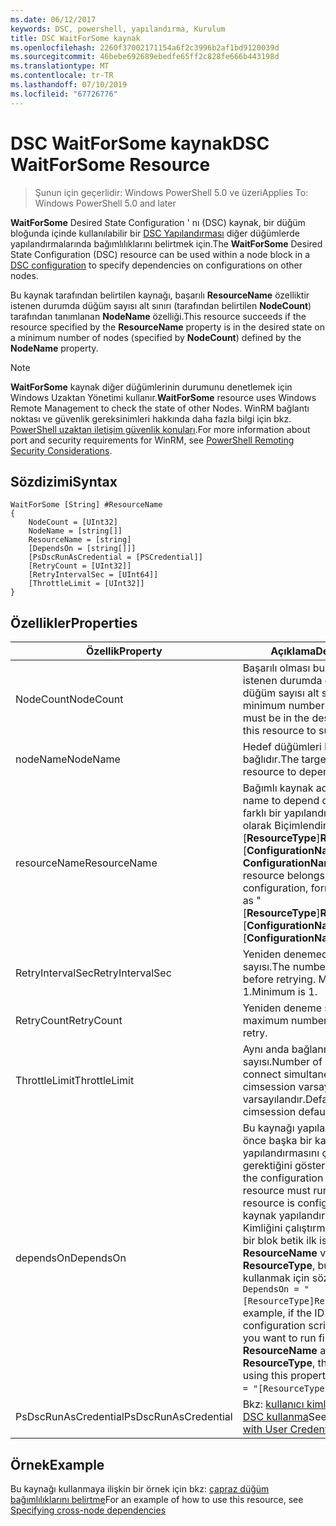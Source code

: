 ```yaml
---
ms.date: 06/12/2017
keywords: DSC, powershell, yapılandırma, Kurulum
title: DSC WaitForSome kaynak
ms.openlocfilehash: 2260f37002171154a6f2c3996b2af1bd9120039d
ms.sourcegitcommit: 46bebe692689ebedfe65ff2c828fe666b443198d
ms.translationtype: MT
ms.contentlocale: tr-TR
ms.lasthandoff: 07/10/2019
ms.locfileid: "67726776"
---
```

# <a name="dsc-waitforsome-resource"></a><span data-ttu-id="ab27a-103">DSC WaitForSome kaynak</span><span class="sxs-lookup"><span data-stu-id="ab27a-103">DSC WaitForSome Resource</span></span>

> <span data-ttu-id="ab27a-104">Şunun için geçerlidir: Windows PowerShell 5.0 ve üzeri</span><span class="sxs-lookup"><span data-stu-id="ab27a-104">Applies To: Windows PowerShell 5.0 and later</span></span>

<span data-ttu-id="ab27a-105">**WaitForSome** Desired State Configuration ' nı (DSC) kaynak, bir düğüm bloğunda içinde kullanılabilir bir [DSC Yapılandırması](../../../configurations/configurations.md) diğer düğümlerde yapılandırmalarında bağımlılıklarını belirtmek için.</span><span class="sxs-lookup"><span data-stu-id="ab27a-105">The **WaitForSome** Desired State Configuration (DSC) resource can be used within a node block in a [DSC configuration](../../../configurations/configurations.md) to specify dependencies on configurations on other nodes.</span></span>

<span data-ttu-id="ab27a-106">Bu kaynak tarafından belirtilen kaynağı, başarılı **ResourceName** özelliktir istenen durumda düğüm sayısı alt sınırı (tarafından belirtilen **NodeCount**) tarafından tanımlanan **NodeName**  özelliği.</span><span class="sxs-lookup"><span data-stu-id="ab27a-106">This resource succeeds if the resource specified by the **ResourceName** property is in the desired state on a minimum number of nodes (specified by **NodeCount**) defined by the **NodeName** property.</span></span>

> [!NOTE]
> <span data-ttu-id="ab27a-107">**WaitForSome** kaynak diğer düğümlerinin durumunu denetlemek için Windows Uzaktan Yönetimi kullanır.</span><span class="sxs-lookup"><span data-stu-id="ab27a-107">**WaitForSome** resource uses Windows Remote Management to check the state of other Nodes.</span></span>
> <span data-ttu-id="ab27a-108">WinRM bağlantı noktası ve güvenlik gereksinimleri hakkında daha fazla bilgi için bkz. [PowerShell uzaktan iletişim güvenlik konuları](/powershell/scripting/learn/remoting/winrmsecurity?view=powershell-6).</span><span class="sxs-lookup"><span data-stu-id="ab27a-108">For more information about port and security requirements for WinRM, see [PowerShell Remoting Security Considerations](/powershell/scripting/learn/remoting/winrmsecurity?view=powershell-6).</span></span>

## <a name="syntax"></a><span data-ttu-id="ab27a-109">Sözdizimi</span><span class="sxs-lookup"><span data-stu-id="ab27a-109">Syntax</span></span>

```
WaitForSome [String] #ResourceName
{
    NodeCount = [UInt32]
    NodeName = [string[]]
    ResourceName = [string]
    [DependsOn = [string[]]]
    [PsDscRunAsCredential = [PSCredential]]
    [RetryCount = [UInt32]]
    [RetryIntervalSec = [UInt64]]
    [ThrottleLimit = [UInt32]]
}
```

## <a name="properties"></a><span data-ttu-id="ab27a-110">Özellikler</span><span class="sxs-lookup"><span data-stu-id="ab27a-110">Properties</span></span>

|  <span data-ttu-id="ab27a-111">Özellik</span><span class="sxs-lookup"><span data-stu-id="ab27a-111">Property</span></span>  |  <span data-ttu-id="ab27a-112">Açıklama</span><span class="sxs-lookup"><span data-stu-id="ab27a-112">Description</span></span>   |
|---|---|
| <span data-ttu-id="ab27a-113">NodeCount</span><span class="sxs-lookup"><span data-stu-id="ab27a-113">NodeCount</span></span>| <span data-ttu-id="ab27a-114">Başarılı olması bu kaynak için istenen durumda olması gereken düğüm sayısı alt sınırı.</span><span class="sxs-lookup"><span data-stu-id="ab27a-114">The minimum number of nodes that must be in the desired state for this resource to succeed.</span></span>|
| <span data-ttu-id="ab27a-115">nodeName</span><span class="sxs-lookup"><span data-stu-id="ab27a-115">NodeName</span></span>| <span data-ttu-id="ab27a-116">Hedef düğümleri kaynak bağlıdır.</span><span class="sxs-lookup"><span data-stu-id="ab27a-116">The target nodes of the resource to depend on.</span></span>|
| <span data-ttu-id="ab27a-117">resourceName</span><span class="sxs-lookup"><span data-stu-id="ab27a-117">ResourceName</span></span>| <span data-ttu-id="ab27a-118">Bağımlı kaynak adı.</span><span class="sxs-lookup"><span data-stu-id="ab27a-118">The resource name to depend on.</span></span> <span data-ttu-id="ab27a-119">Bu kaynak farklı bir yapılandırmaya aitse, adı olarak Biçimlendir "[__ResourceType__]__ResourceName__:: [__ConfigurationName__]:: [ __ConfigurationName__] "</span><span class="sxs-lookup"><span data-stu-id="ab27a-119">If this resource belongs to a different configuration, format the name as "[__ResourceType__]__ResourceName__::[__ConfigurationName__]::[__ConfigurationName__]"</span></span>|
| <span data-ttu-id="ab27a-120">RetryIntervalSec</span><span class="sxs-lookup"><span data-stu-id="ab27a-120">RetryIntervalSec</span></span>| <span data-ttu-id="ab27a-121">Yeniden denemeden önce saniye sayısı.</span><span class="sxs-lookup"><span data-stu-id="ab27a-121">The number of seconds before retrying.</span></span> <span data-ttu-id="ab27a-122">Minimum is 1.</span><span class="sxs-lookup"><span data-stu-id="ab27a-122">Minimum is 1.</span></span>|
| <span data-ttu-id="ab27a-123">RetryCount</span><span class="sxs-lookup"><span data-stu-id="ab27a-123">RetryCount</span></span>| <span data-ttu-id="ab27a-124">Yeniden deneme sayısı.</span><span class="sxs-lookup"><span data-stu-id="ab27a-124">The maximum number of times to retry.</span></span>|
| <span data-ttu-id="ab27a-125">ThrottleLimit</span><span class="sxs-lookup"><span data-stu-id="ab27a-125">ThrottleLimit</span></span>| <span data-ttu-id="ab27a-126">Aynı anda bağlanmak makineleri sayısı.</span><span class="sxs-lookup"><span data-stu-id="ab27a-126">Number of machines to connect simultaneously.</span></span> <span data-ttu-id="ab27a-127">Yeni-cimsession varsayılan varsayılandır.</span><span class="sxs-lookup"><span data-stu-id="ab27a-127">Default is new-cimsession default.</span></span>|
| <span data-ttu-id="ab27a-128">dependsOn</span><span class="sxs-lookup"><span data-stu-id="ab27a-128">DependsOn</span></span> | <span data-ttu-id="ab27a-129">Bu kaynağı yapılandırılmadan önce başka bir kaynak yapılandırmasını çalıştırmanız gerektiğini gösterir.</span><span class="sxs-lookup"><span data-stu-id="ab27a-129">Indicates that the configuration of another resource must run before this resource is configured.</span></span> <span data-ttu-id="ab27a-130">Örneğin, kaynak yapılandırmasının Kimliğini çalıştırmak istediğiniz bir blok betik ilk ise __ResourceName__ ve kendi türünün __ResourceType__, bu özelliği kullanmak için sözdizimi `DependsOn = "[ResourceType]ResourceName"`.</span><span class="sxs-lookup"><span data-stu-id="ab27a-130">For example, if the ID of the resource configuration script block that you want to run first is __ResourceName__ and its type is __ResourceType__, the syntax for using this property is `DependsOn = "[ResourceType]ResourceName"`.</span></span>|
| <span data-ttu-id="ab27a-131">PsDscRunAsCredential</span><span class="sxs-lookup"><span data-stu-id="ab27a-131">PsDscRunAsCredential</span></span> | <span data-ttu-id="ab27a-132">Bkz: [kullanıcı kimlik bilgileriyle DSC kullanma](https://docs.microsoft.com/powershell/dsc/runasuser)</span><span class="sxs-lookup"><span data-stu-id="ab27a-132">See [Using DSC with User Credentials](https://docs.microsoft.com/powershell/dsc/runasuser)</span></span> |

## <a name="example"></a><span data-ttu-id="ab27a-133">Örnek</span><span class="sxs-lookup"><span data-stu-id="ab27a-133">Example</span></span>

<span data-ttu-id="ab27a-134">Bu kaynağı kullanmaya ilişkin bir örnek için bkz: [çapraz düğüm bağımlılıklarını belirtme](../../../configurations/crossNodeDependencies.md)</span><span class="sxs-lookup"><span data-stu-id="ab27a-134">For an example of how to use this resource, see [Specifying cross-node dependencies](../../../configurations/crossNodeDependencies.md)</span></span>
